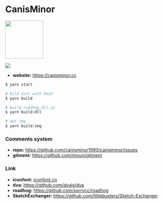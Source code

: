 # CanisMinor

<img src="https://canisminor.cc/img/loader.gif" width="120" />

[![](https://img.shields.io/badge/canisminor.cc-online-brightgreen.svg)](https://canisminor.cc)

- **website:** <https://canisminor.cc>

```bash
$ yarn start

# bild dist with hash
$ yarn build 

# build roadhog.dll.js
$ yarn build:dll 

# opt img
$ yarn build:img 
```

### Comments system

- **repo:** <https://github.com/canisminor1990/canisminor/issues>
- **gitment:** <https://github.com/imsun/gitment>

### Link

- **iconfont:** [iconfont.cn](http://www.iconfont.cn/manage/index?manage_type=myprojects&projectId=399961)
- **dva:** <https://github.com/dvajs/dva>
- **roadhog:** <https://github.com/sorrycc/roadhog>
- **SketchExchanger:** <https://github.com/littlebusters/Sketch-Exchanger>



